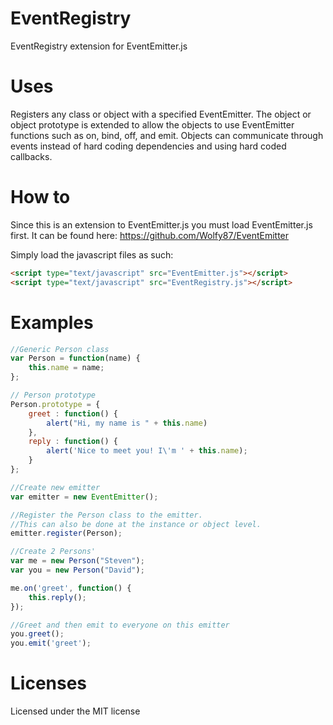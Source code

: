 EventRegistry
=============

EventRegistry extension for EventEmitter.js

Uses
====

Registers any class or object with a specified EventEmitter.  The object or object prototype is extended to allow the objects to use EventEmitter functions such as on, bind, off, and emit.  Objects can communicate through events instead of hard coding dependencies and using hard coded callbacks.

How to
======

Since this is an extension to EventEmitter.js you must load EventEmitter.js first.  It can be found here: https://github.com/Wolfy87/EventEmitter

Simply load the javascript files as such:
```html
<script type="text/javascript" src="EventEmitter.js"></script>
<script type="text/javascript" src="EventRegistry.js"></script>
```

Examples
========
```javascript
//Generic Person class
var Person = function(name) {
	this.name = name;
};

// Person prototype
Person.prototype = {
	greet : function() {
		alert("Hi, my name is " + this.name)
	},
	reply : function() {
		alert('Nice to meet you! I\'m ' + this.name);
	}
};

//Create new emitter
var emitter = new EventEmitter();

//Register the Person class to the emitter.
//This can also be done at the instance or object level.
emitter.register(Person);

//Create 2 Persons'
var me = new Person("Steven");
var you = new Person("David");

me.on('greet', function() {
	this.reply();
});

//Greet and then emit to everyone on this emitter
you.greet();
you.emit('greet');
```

Licenses
========
Licensed under the MIT license
